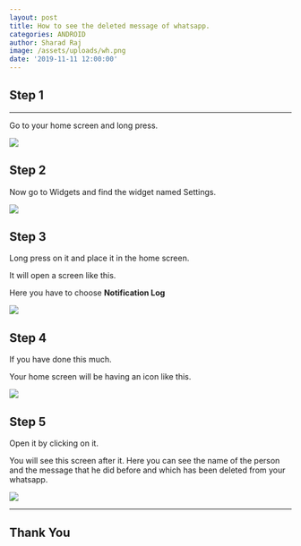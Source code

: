 ```yaml
---
layout: post
title: How to see the deleted message of whatsapp.
categories: ANDROID
author: Sharad Raj
image: /assets/uploads/wh.png
date: '2019-11-11 12:00:00'
---
```

## Step 1

- - -

Go to your home screen and long press.

![](/assets/uploads/wa1.png)

## Step 2


Now go to Widgets and find the widget named Settings.

![](/assets/uploads/wa2.png)

## Step 3

Long press on it and place it in the home screen.

It will open a screen like this.

Here you have to choose **Notification Log**

![](/assets/uploads/wa3.png)

## Step 4

If you have done this much.

Your home screen will be having an icon like this.

![](/assets/uploads/wa4.png)

## Step 5

Open it by clicking on it.

You will see this screen after it. Here you can see the name of the person and the message that he did before and which has been deleted from your whatsapp.

![](/assets/uploads/wa5.png)

---

## Thank You
